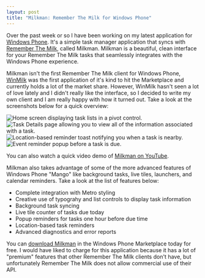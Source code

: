 ```yaml
---
layout: post
title: "Milkman: Remember The Milk for Windows Phone"
---
```


Over the past week or so I have been working on my latest application for [Windows Phone](http://www.microsoft.com/windowsphone/en-us/default.aspx). It's a simple task manager application that syncs with [Remember The Milk](http://www.rememberthemilk.com), called Milkman. Milkman is a beautiful, clean interface for your Remember The Milk tasks that seamlessly integrates with the Windows Phone experience. 

Milkman isn't the first Remember The Milk client for Windows Phone, [WinMilk](http://www.windowsphone.com/en-US/apps/2571dafd-7ee7-df11-a844-00237de2db9e) was the first application of it's kind to hit the Marketplace and currently holds a lot of the market share. However, WinMilk hasn't seen a lot of love lately and I didn't really like the interface, so I decided to write my own client and I am really happy with how it turned out. Take a look at the screenshots below for a quick overview:

![Home screen displaying task lists in a pivot control.](/images/2012/02/1.png)
![Task Details page allowing you to view all of the information associated with a task.](/images/2012/02/2.png)
![Location-based reminder toast notifying you when a task is nearby.](/images/2012/02/7.png)
![Event reminder popup before a task is due.](/images/2012/02/8.png)

You can also watch a quick video demo of [Milkman on YouTube](http://www.youtube.com/watch?v=9zmR9IgxgDA).

Milkman also takes advantage of some of the more advanced features of Windows Phone "Mango" like background tasks, live tiles, launchers, and calendar reminders. Take a look at the list of features below:

*  Complete integration with Metro styling
*  Creative use of typograhy and list controls to display task information
*  Background task syncing
*  Live tile counter of tasks due today
*  Popup reminders for tasks one hour before due time
*  Location-based task reminders
*  Advanced diagnostics and error reports

You can [download Milkman](http://www.windowsphone.com/en-US/apps/2d14a2ea-9445-4d46-b385-8b2e45f7f6d8) in the Windows Phone Marketplace today for free. I would have liked to charge for this application because it has a lot of "premium" features that other Remember The Milk clients don't have, but unfortunately Remember The Milk does not allow commercial use of their API.
